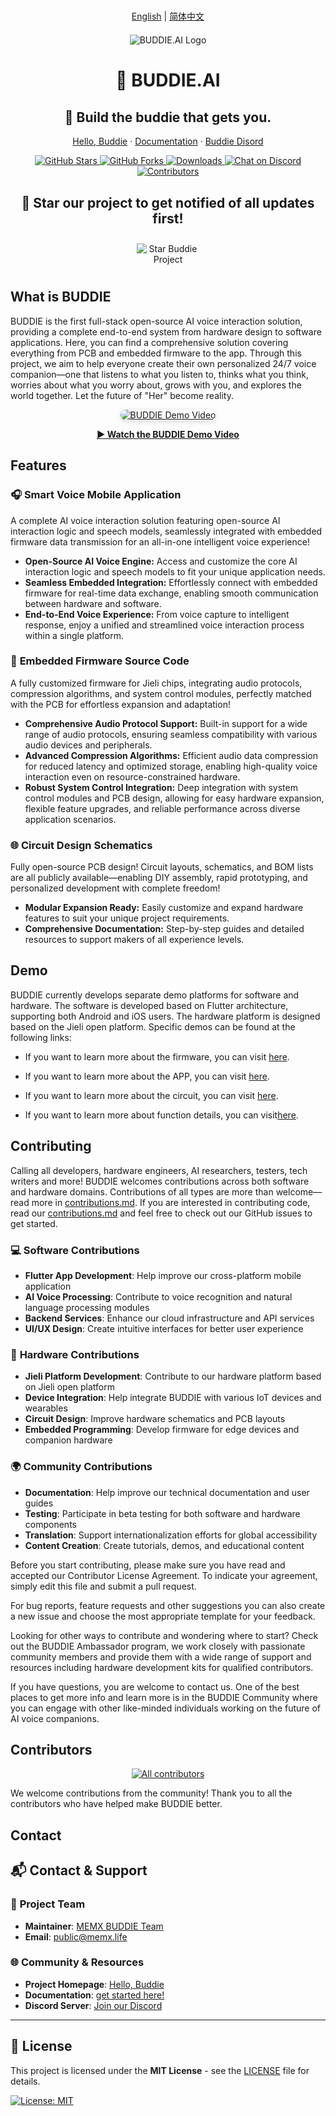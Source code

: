# 
<p align="center">
  <a href="README.md">English</a> | <a href="README.zh_CN.md">简体中文</a>
</p>

<div style="text-align: center; margin: 20px 0;">
  <img src="image/logo.png" alt="BUDDIE.AI Logo" style="max-width: 1200px; height: auto;">
</div>

<div align="center">

# 🤖 BUDDIE.AI

## 🎯 Build the buddie that gets you. 

<p align="center">
  <a href="https://bud.inc">Hello, Buddie</a> ·
  <a href="https://bud.inc">Documentation</a> ·
  <a href="https://discord.gg/VnReYezFV3">Buddie Disord</a>
</p>

<p align="center">

  <a href="https://github.com/Buddie-AI/Buddie" target="_blank">
    <img src="https://img.shields.io/github/stars/Buddie-AI/Buddie?style=flat-square&logo=github&labelColor=%234F8CC9&logoColor=%23ffffff&color=%234F8CC9" alt="GitHub Stars"/>
  </a>
  <a href="https://github.com/Buddie-AI/Buddie/fork" target="_blank">
    <img src="https://img.shields.io/github/forks/Buddie-AI/Buddie?style=flat-square&logo=github&labelColor=%238BC34A&logoColor=%23ffffff&color=%238BC34A" alt="GitHub Forks"/>
  </a>
  <a href="https://github.com/Buddie-AI/Buddie/releases/latest" target="_blank">
    <img src="https://img.shields.io/github/downloads/Buddie-AI/Buddie/total?style=flat-square&logo=download&labelColor=%239EA7AD&logoColor=%23f5f5f5&color=%239EA7AD" alt="Downloads"/>
  </a>
  <a href="https://discord.gg/VnReYezFV3" target="_blank">
    <img src="https://img.shields.io/discord/1082486657678311454?style=flat-square&logo=discord&labelColor=%235462eb&logoColor=%23f5f5f5&color=%235462eb" alt="Chat on Discord"/>
  </a>
  <a href="https://github.com/Buddie-AI/Buddie/graphs/contributors" target="_blank">
    <img src="https://img.shields.io/github/contributors/Buddie-AI/Buddie?style=flat-square&logo=github&labelColor=%238BC34A&logoColor=%23ffffff&color=%238BC34A" alt="Contributors"/>
  </a>
</p>
</div>





<h2 align="center">🚀 Star our project to get notified of all updates first!</h2>

<p align="center">
  <img src="image/star.gif" alt="Star Buddie Project" style="max-width: 100px; height: auto; margin: 10px 0;" />
</p>




## What is BUDDIE 

BUDDIE is the first full-stack open-source AI voice interaction solution, providing a complete end-to-end system from hardware design to software applications. Here, you can find a comprehensive solution covering everything from PCB and embedded firmware to the app. Through this project, we aim to help everyone create their own personalized 24/7 voice companion—one that listens to what you listen to, thinks what you think, worries about what you worry about, grows with you, and explores the world together. Let the future of "Her" become reality.

<p align="center">
  <a href="https://www.youtube.com/watch?v=ejEINaEQieY" target="_blank">
    <img src="https://img.youtube.com/vi/ejEINaEQieY/hqdefault.jpg" alt="BUDDIE Demo Video" style="max-width: 600px; height: auto; border-radius: 12px; box-shadow: 0 2px 8px rgba(0,0,0,0.15);" />
  </a>
</p>
<p align="center">
  <a href="https://www.youtube.com/watch?v=ejEINaEQieY" target="_blank"><b>▶️ Watch the BUDDIE Demo Video</b></a>
</p>

<!-- <p align="center">
  <iframe width="560" height="315" src="https://www.youtube.com/embed/ejEINaEQieY" title="BUDDIE Demo Video" frameborder="0" allow="accelerometer; autoplay; clipboard-write; encrypted-media; gyroscope; picture-in-picture; web-share" allowfullscreen style="display: block; margin: 0 auto;"></iframe>
</p> -->



## Features


### 🎧 **Smart Voice Mobile Application**
A complete AI voice interaction solution featuring open-source AI interaction logic and speech models, seamlessly integrated with embedded firmware data transmission for an all-in-one intelligent voice experience!
- **Open-Source AI Voice Engine:** Access and customize the core AI interaction logic and speech models to fit your unique application needs.
- **Seamless Embedded Integration:** Effortlessly connect with embedded firmware for real-time data exchange, enabling smooth communication between hardware and software.
- **End-to-End Voice Experience:** From voice capture to intelligent response, enjoy a unified and streamlined voice interaction process within a single platform.


### 📱 **Embedded Firmware Source Code**
A fully customized firmware for Jieli chips, integrating audio protocols, compression algorithms, and system control modules, perfectly matched with the PCB for effortless expansion and adaptation!
- **Comprehensive Audio Protocol Support:** Built-in support for a wide range of audio protocols, ensuring seamless compatibility with various audio devices and peripherals.
- **Advanced Compression Algorithms:** Efficient audio data compression for reduced latency and optimized storage, enabling high-quality voice interaction even on resource-constrained hardware.
- **Robust System Control Integration:** Deep integration with system control modules and PCB design, allowing for easy hardware expansion, flexible feature upgrades, and reliable performance across diverse application scenarios.


### 🌐 **Circuit Design Schematics**
Fully open-source PCB design! Circuit layouts, schematics, and BOM lists are all publicly available—enabling DIY assembly, rapid prototyping, and personalized development with complete freedom!

- **Modular Expansion Ready:** Easily customize and expand hardware features to suit your unique project requirements.
- **Comprehensive Documentation:** Step-by-step guides and detailed resources to support makers of all experience levels.







## Demo
BUDDIE currently develops separate demo platforms for software and hardware. The software is developed based on Flutter architecture, supporting both Android and iOS users. The hardware platform is designed based on the Jieli open platform. Specific demos can be found at the following links:

- If you want to learn more about the firmware, you can visit [here](Firmware-JL701N/README.md).

- If you want to learn more about the APP, you can visit [here](APP/README.md).

- If you want to learn more about the circuit, you can visit [here](PCB/README.md).

- If you want to learn more about function details, you can visit[here](https://bud.inc).



## Contributing
Calling all developers, hardware engineers, AI researchers, testers, tech writers and more! BUDDIE welcomes contributions across both software and hardware domains. Contributions of all types are more than welcome—read more in [contributions.md](contributions.md). If you are interested in contributing code, read our [contributions.md](contributions.md) and feel free to check out our GitHub issues to get started.

### 💻 **Software Contributions**
- **Flutter App Development**: Help improve our cross-platform mobile application
- **AI Voice Processing**: Contribute to voice recognition and natural language processing modules
- **Backend Services**: Enhance our cloud infrastructure and API services
- **UI/UX Design**: Create intuitive interfaces for better user experience

### 🔧 **Hardware Contributions**
- **Jieli Platform Development**: Contribute to our hardware platform based on Jieli open platform
- **Device Integration**: Help integrate BUDDIE with various IoT devices and wearables
- **Circuit Design**: Improve hardware schematics and PCB layouts
- **Embedded Programming**: Develop firmware for edge devices and companion hardware

### 🌍 **Community Contributions**
- **Documentation**: Help improve our technical documentation and user guides
- **Testing**: Participate in beta testing for both software and hardware components
- **Translation**: Support internationalization efforts for global accessibility
- **Content Creation**: Create tutorials, demos, and educational content

Before you start contributing, please make sure you have read and accepted our Contributor License Agreement. To indicate your agreement, simply edit this file and submit a pull request.

For bug reports, feature requests and other suggestions you can also create a new issue and choose the most appropriate template for your feedback.

Looking for other ways to contribute and wondering where to start? Check out the BUDDIE Ambassador program, we work closely with passionate community members and provide them with a wide range of support and resources including hardware development kits for qualified contributors.

If you have questions, you are welcome to contact us. One of the best places to get more info and learn more is in the BUDDIE Community where you can engage with other like-minded individuals working on the future of AI voice companions.


## Contributors

<p align="center">
  <a href="https://github.com/Buddie-AI/Buddie/graphs/contributors">
    <img src="https://contrib.rocks/image?repo=Buddie-AI/Buddie&size=large" alt="All contributors" referrerpolicy="no-referrer" />
  </a>
</p>

We welcome contributions from the community! Thank you to all the contributors who have helped make BUDDIE better.


## Contact

## 📬 Contact & Support

### 🏢 **Project Team**
- **Maintainer**: [MEMX BUDDIE Team](https://github.com/memx-life)
- **Email**: [public@memx.life](mailto:public@memx.life)

### 🌐 **Community & Resources**
- **Project Homepage**: [Hello, Buddie](https://bud.inc)
- **Documentation**: [get started here!](https://bud.inc)
- **Discord Server**: [Join our Discord](https://discord.gg/VnReYezFV3)

---

## 📄 License

This project is licensed under the **MIT License** - see the [LICENSE](LICENSE) file for details.

<a href="https://opensource.org/licenses/MIT" target="_blank">
  <img src="https://img.shields.io/badge/License-MIT-yellow?style=flat-square&logo=opensource&labelColor=%23FFD700&logoColor=%23ffffff&color=%23FFD700" alt="License: MIT"/>
</a>
